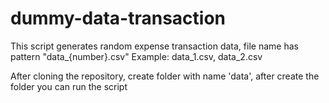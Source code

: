 # dummy-data-transaction
This script generates random expense transaction data, file name has pattern "data_{number}.csv"
Example: data_1.csv, data_2.csv

After cloning the repository, create folder with name 'data', after create the folder you can run the script
